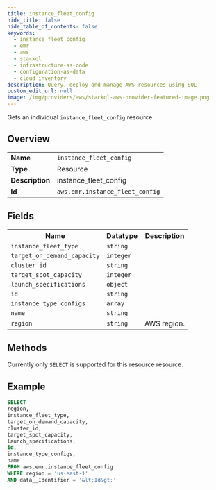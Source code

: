 ```yaml
---
title: instance_fleet_config
hide_title: false
hide_table_of_contents: false
keywords:
  - instance_fleet_config
  - emr
  - aws
  - stackql
  - infrastructure-as-code
  - configuration-as-data
  - cloud inventory
description: Query, deploy and manage AWS resources using SQL
custom_edit_url: null
image: /img/providers/aws/stackql-aws-provider-featured-image.png
---
```

Gets an individual <code>instance_fleet_config</code> resource

## Overview
<table><tbody>
<tr><td><b>Name</b></td><td><code>instance_fleet_config</code></td></tr>
<tr><td><b>Type</b></td><td>Resource</td></tr>
<tr><td><b>Description</b></td><td>instance_fleet_config</td></tr>
<tr><td><b>Id</b></td><td><code>aws.emr.instance_fleet_config</code></td></tr>
</tbody></table>

## Fields
<table><tbody>
<tr><th>Name</th><th>Datatype</th><th>Description</th></tr>
<tr><td><code>instance_fleet_type</code></td><td><code>string</code></td><td></td></tr>
<tr><td><code>target_on_demand_capacity</code></td><td><code>integer</code></td><td></td></tr>
<tr><td><code>cluster_id</code></td><td><code>string</code></td><td></td></tr>
<tr><td><code>target_spot_capacity</code></td><td><code>integer</code></td><td></td></tr>
<tr><td><code>launch_specifications</code></td><td><code>object</code></td><td></td></tr>
<tr><td><code>id</code></td><td><code>string</code></td><td></td></tr>
<tr><td><code>instance_type_configs</code></td><td><code>array</code></td><td></td></tr>
<tr><td><code>name</code></td><td><code>string</code></td><td></td></tr>
<tr><td><code>region</code></td><td><code>string</code></td><td>AWS region.</td></tr>

</tbody></table>

## Methods
Currently only <code>SELECT</code> is supported for this resource resource.





## Example
```sql
SELECT
region,
instance_fleet_type,
target_on_demand_capacity,
cluster_id,
target_spot_capacity,
launch_specifications,
id,
instance_type_configs,
name
FROM aws.emr.instance_fleet_config
WHERE region = 'us-east-1'
AND data__Identifier = '&lt;Id&gt;'
```
